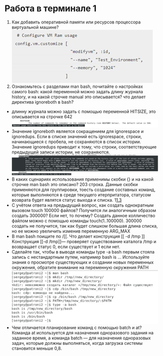 # Работа в терминале 1
1. Как добавить оперативной памяти или ресурсов процессора виртуальной машине?
![1](/%D0%A0%D0%B0%D0%B1%D0%BE%D1%82%D0%B0%20%D0%B2%20%D1%82%D0%B5%D1%80%D0%BC%D0%B8%D0%BD%D0%B0%D0%BB%D0%B5%201/1.jpg)
2. Ознакомьтесь с разделами man bash, почитайте о настройках самого bash: какой переменной можно задать длину журнала history, и на какой строчке manual это описывается? что делает директива ignoreboth в bash?
- длинну журнала можно задать с помощью переменной HITSIZE, это описывается на строчке 642
![1.1](/%D0%A0%D0%B0%D0%B1%D0%BE%D1%82%D0%B0%20%D0%B2%20%D1%82%D0%B5%D1%80%D0%BC%D0%B8%D0%BD%D0%B0%D0%BB%D0%B5%201/1.1.jpg)
- Значение ignoreboth является сокращением для ignorespace и ignoredups. Если в списке значений есть ignorespace, строки, начинающиеся с пробела, не сохраняются в список истории. Значение ignoredups приводит к тому, что строки, соответствующие предыдущей записи истории, не сохраняются.
![1.2](/%D0%A0%D0%B0%D0%B1%D0%BE%D1%82%D0%B0%20%D0%B2%20%D1%82%D0%B5%D1%80%D0%BC%D0%B8%D0%BD%D0%B0%D0%BB%D0%B5%201/1.2.jpg)
- В каких сценариях использования применимы скобки {} и на какой строчке man bash это описано?
203 строка. Данные скобки применяются для группировки, тоесть создание составных команд, которые выполняются в среде текущего итерпритатора, статусом возврата будет являтся статус выхода и списка.
1[1.3](/%D0%A0%D0%B0%D0%B1%D0%BE%D1%82%D0%B0%20%D0%B2%20%D1%82%D0%B5%D1%80%D0%BC%D0%B8%D0%BD%D0%B0%D0%BB%D0%B5%201/1.3.jpg)
- С учётом ответа на предыдущий вопрос, как создать однократным вызовом touch 100000 файлов? Получится ли аналогичным образом создать 300000? Если нет, то почему?
Создать данное колличество файлом можно с помощью команды touch(1..100000). 300000 создать не получится, так как будет слишком большая длина списка, но ее можно увеличить изменив переменную ARG_MAX
- В man bash поищите по /[[. Что делает конструкция [[ -d /tmp ]]
Kонструкция [[-d /tmp]]— проверяет существование каталога /tmp и возвращает статус 0, если существует и 1 если нет.
- Сделайте так, чтобы в выводе команды type -a bash первым стояла запись с нестандартным путем, например bash is ... Используйте знания о просмотре существующих и создании новых переменных окружения, обратите внимание на переменную окружения PATH
![1.4](/%D0%A0%D0%B0%D0%B1%D0%BE%D1%82%D0%B0%20%D0%B2%20%D1%82%D0%B5%D1%80%D0%BC%D0%B8%D0%BD%D0%B0%D0%BB%D0%B5%201/1.4.jpg)
- Чем отличается планирование команд с помощью batch и at?
Команда at используется для назначения одноразового задания на заданное время, а команда batch — для назначения одноразовых задач, которые должны выполняться, когда загрузка системы становится меньше 0,8.